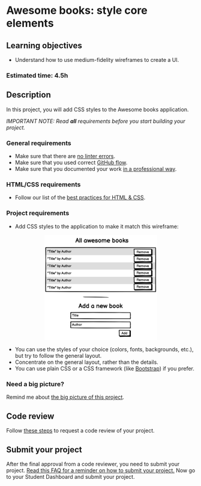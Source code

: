 
# Awesome books: style core elements

## Learning objectives

- Understand how to use medium-fidelity wireframes to create a UI.

### Estimated time: 4.5h

## Description

In this project, you will add CSS styles to the Awesome books application.

*IMPORTANT NOTE: Read **all** requirements before you start building your project.*

### General requirements

- Make sure that there are [no linter errors](https://github.com/microverseinc/linters-config).
- Make sure that you used correct [GitHub flow](https://github.com/microverseinc/curriculum-transversal-skills/blob/main/git-github/articles/github_flow.md).
- Make sure that you documented your work [in a professional way](https://github.com/microverseinc/curriculum-transversal-skills/blob/main/documentation/articles/professional_repo_rules.md).

### HTML/CSS requirements

- Follow our list of the [best practices for HTML & CSS](https://github.com/microverseinc/curriculum-html-css/blob/main/articles/html_css_best_practices.md).

### Project requirements

- Add CSS styles to the application to make it match this wireframe:
<p align="center">
  <img src="./images/awesome_books_core_elements.png" alt="Basic UI"  width="300px"/>
</p>

- You can use the styles of your choice (colors, fonts, backgrounds, etc.), but try to follow the general layout.
- Concentrate on the general layout, rather than the details.
- You can use plain CSS or a CSS framework (like [Bootstrap](https://getbootstrap.com/)) if you prefer.

### Need a big picture? 

Remind me about [the big picture of this project](https://github.com/microverseinc/curriculum-javascript/blob/main/books/sneak_peek.md).

## Code review

Follow [these steps](https://github.com/microverseinc/curriculum-transversal-skills/blob/main/code-review/articles/how_to_ask_for_a_code_review.md) to request a code review of your project.

## Submit your project

After the final approval from a code reviewer, you need to submit your project.
[Read this FAQ for a reminder on how to submit your project.](https://microverse.zendesk.com/hc/en-us/articles/360061344234)
Now go to your Student Dashboard and submit your project.
